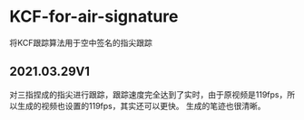 # KCF-for-air-signature
将KCF跟踪算法用于空中签名的指尖跟踪
## 2021.03.29V1
对三指捏成的指尖进行跟踪，跟踪速度完全达到了实时，由于原视频是119fps，所以生成的视频也设置的119fps，其实还可以更快。
生成的笔迹也很清晰。
